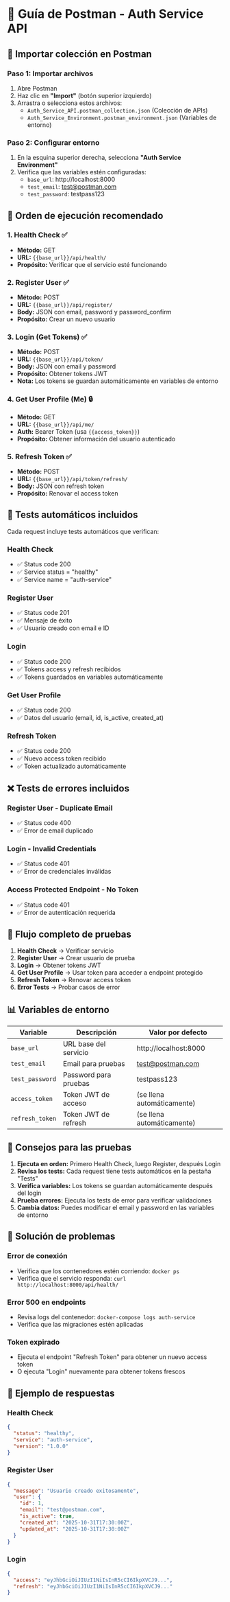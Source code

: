 # 📮 Guía de Postman - Auth Service API

## 🚀 Importar colección en Postman

### Paso 1: Importar archivos
1. Abre Postman
2. Haz clic en **"Import"** (botón superior izquierdo)
3. Arrastra o selecciona estos archivos:
   - `Auth_Service_API.postman_collection.json` (Colección de APIs)
   - `Auth_Service_Environment.postman_environment.json` (Variables de entorno)

### Paso 2: Configurar entorno
1. En la esquina superior derecha, selecciona **"Auth Service Environment"**
2. Verifica que las variables estén configuradas:
   - `base_url`: http://localhost:8000
   - `test_email`: test@postman.com
   - `test_password`: testpass123

## 🧪 Orden de ejecución recomendado

### 1. Health Check ✅
- **Método:** GET
- **URL:** `{{base_url}}/api/health/`
- **Propósito:** Verificar que el servicio esté funcionando

### 2. Register User ✅
- **Método:** POST
- **URL:** `{{base_url}}/api/register/`
- **Body:** JSON con email, password y password_confirm
- **Propósito:** Crear un nuevo usuario

### 3. Login (Get Tokens) ✅
- **Método:** POST
- **URL:** `{{base_url}}/api/token/`
- **Body:** JSON con email y password
- **Propósito:** Obtener tokens JWT
- **Nota:** Los tokens se guardan automáticamente en variables de entorno

### 4. Get User Profile (Me) 🔒
- **Método:** GET
- **URL:** `{{base_url}}/api/me/`
- **Auth:** Bearer Token (usa `{{access_token}}`)
- **Propósito:** Obtener información del usuario autenticado

### 5. Refresh Token ✅
- **Método:** POST
- **URL:** `{{base_url}}/api/token/refresh/`
- **Body:** JSON con refresh token
- **Propósito:** Renovar el access token

## 🔧 Tests automáticos incluidos

Cada request incluye tests automáticos que verifican:

### Health Check
- ✅ Status code 200
- ✅ Service status = "healthy"
- ✅ Service name = "auth-service"

### Register User
- ✅ Status code 201
- ✅ Mensaje de éxito
- ✅ Usuario creado con email e ID

### Login
- ✅ Status code 200
- ✅ Tokens access y refresh recibidos
- ✅ Tokens guardados en variables automáticamente

### Get User Profile
- ✅ Status code 200
- ✅ Datos del usuario (email, id, is_active, created_at)

### Refresh Token
- ✅ Status code 200
- ✅ Nuevo access token recibido
- ✅ Token actualizado automáticamente

## ❌ Tests de errores incluidos

### Register User - Duplicate Email
- ✅ Status code 400
- ✅ Error de email duplicado

### Login - Invalid Credentials
- ✅ Status code 401
- ✅ Error de credenciales inválidas

### Access Protected Endpoint - No Token
- ✅ Status code 401
- ✅ Error de autenticación requerida

## 🔄 Flujo completo de pruebas

1. **Health Check** → Verificar servicio
2. **Register User** → Crear usuario de prueba
3. **Login** → Obtener tokens JWT
4. **Get User Profile** → Usar token para acceder a endpoint protegido
5. **Refresh Token** → Renovar access token
6. **Error Tests** → Probar casos de error

## 📊 Variables de entorno

| Variable | Descripción | Valor por defecto |
|----------|-------------|-------------------|
| `base_url` | URL base del servicio | http://localhost:8000 |
| `test_email` | Email para pruebas | test@postman.com |
| `test_password` | Password para pruebas | testpass123 |
| `access_token` | Token JWT de acceso | (se llena automáticamente) |
| `refresh_token` | Token JWT de refresh | (se llena automáticamente) |

## 🎯 Consejos para las pruebas

1. **Ejecuta en orden:** Primero Health Check, luego Register, después Login
2. **Revisa los tests:** Cada request tiene tests automáticos en la pestaña "Tests"
3. **Verifica variables:** Los tokens se guardan automáticamente después del login
4. **Prueba errores:** Ejecuta los tests de error para verificar validaciones
5. **Cambia datos:** Puedes modificar el email y password en las variables de entorno

## 🚨 Solución de problemas

### Error de conexión
- Verifica que los contenedores estén corriendo: `docker ps`
- Verifica que el servicio responda: `curl http://localhost:8000/api/health/`

### Error 500 en endpoints
- Revisa logs del contenedor: `docker-compose logs auth-service`
- Verifica que las migraciones estén aplicadas

### Token expirado
- Ejecuta el endpoint "Refresh Token" para obtener un nuevo access token
- O ejecuta "Login" nuevamente para obtener tokens frescos

## 📱 Ejemplo de respuestas

### Health Check
```json
{
  "status": "healthy",
  "service": "auth-service",
  "version": "1.0.0"
}
```

### Register User
```json
{
  "message": "Usuario creado exitosamente",
  "user": {
    "id": 1,
    "email": "test@postman.com",
    "is_active": true,
    "created_at": "2025-10-31T17:30:00Z",
    "updated_at": "2025-10-31T17:30:00Z"
  }
}
```

### Login
```json
{
  "access": "eyJhbGciOiJIUzI1NiIsInR5cCI6IkpXVCJ9...",
  "refresh": "eyJhbGciOiJIUzI1NiIsInR5cCI6IkpXVCJ9..."
}
```